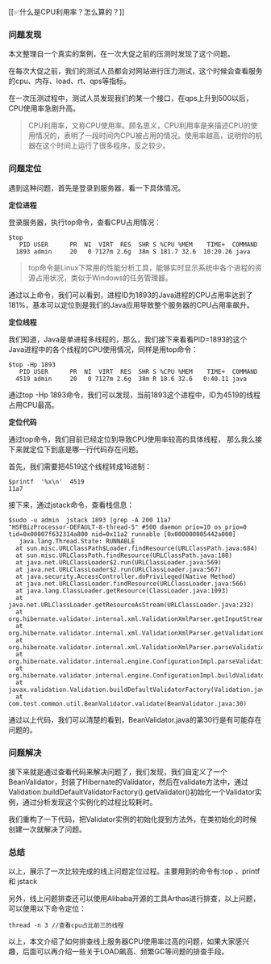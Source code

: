 [[✅什么是CPU利用率？怎么算的？]]



### 问题发现


本文整理自一个真实的案例，在一次大促之前的压测时发现了这个问题。



在每次大促之前，我们的测试人员都会对网站进行压力测试，这个时候会查看服务的cpu、内存、load、rt、qps等指标。



在一次压测过程中，测试人员发现我们的某一个接口，在qps上升到500以后，CPU使用率急剧升高。



> CPU利用率，又称CPU使用率。顾名思义，CPU利用率是来描述CPU的使用情况的，表明了一段时间内CPU被占用的情况。使用率越高，说明你的机器在这个时间上运行了很多程序，反之较少。
>



### 问题定位


遇到这种问题，首先是登录到服务器，看一下具体情况。



**定位进程**



登录服务器，执行top命令，查看CPU占用情况：



```plain
$top
   PID USER      PR  NI  VIRT  RES  SHR S %CPU %MEM    TIME+  COMMAND
  1893 admin     20   0 7127m 2.6g  38m S 181.7 32.6  10:20.26 java
```



> top命令是Linux下常用的性能分析工具，能够实时显示系统中各个进程的资源占用状况，类似于Windows的任务管理器。
>



通过以上命令，我们可以看到，进程ID为1893的Java进程的CPU占用率达到了181%，基本可以定位到是我们的Java应用导致整个服务器的CPU占用率飙升。



**定位线程**



我们知道，Java是单进程多线程的，那么，我们接下来看看PID=1893的这个Java进程中的各个线程的CPU使用情况，同样是用top命令：



```plain
$top -Hp 1893
   PID USER      PR  NI  VIRT  RES  SHR S %CPU %MEM    TIME+  COMMAND
  4519 admin     20   0 7127m 2.6g  38m R 18.6 32.6   0:40.11 java
```



通过top -Hp 1893命令，我们可以发现，当前1893这个进程中，ID为4519的线程占用CPU最高。



**定位代码**



通过top命令，我们目前已经定位到导致CPU使用率较高的具体线程， 那么我么接下来就定位下到底是哪一行代码存在问题。



首先，我们需要把4519这个线程转成16进制：



```plain
$printf  '%x\n'  4519
11a7
```



接下来，通过jstack命令，查看栈信息：



```plain
$sudo -u admin  jstack 1893 |grep -A 200 11a7
"HSFBizProcessor-DEFAULT-8-thread-5" #500 daemon prio=10 os_prio=0 tid=0x00007f632314a800 nid=0x11a2 runnable [0x000000005442a000]
   java.lang.Thread.State: RUNNABLE
  at sun.misc.URLClassPath$Loader.findResource(URLClassPath.java:684)
  at sun.misc.URLClassPath.findResource(URLClassPath.java:188)
  at java.net.URLClassLoader$2.run(URLClassLoader.java:569)
  at java.net.URLClassLoader$2.run(URLClassLoader.java:567)
  at java.security.AccessController.doPrivileged(Native Method)
  at java.net.URLClassLoader.findResource(URLClassLoader.java:566)
  at java.lang.ClassLoader.getResource(ClassLoader.java:1093)
  at java.net.URLClassLoader.getResourceAsStream(URLClassLoader.java:232)
  at org.hibernate.validator.internal.xml.ValidationXmlParser.getInputStreamForPath(ValidationXmlParser.java:248)
  at org.hibernate.validator.internal.xml.ValidationXmlParser.getValidationConfig(ValidationXmlParser.java:191)
  at org.hibernate.validator.internal.xml.ValidationXmlParser.parseValidationXml(ValidationXmlParser.java:65)
  at org.hibernate.validator.internal.engine.ConfigurationImpl.parseValidationXml(ConfigurationImpl.java:287)
  at org.hibernate.validator.internal.engine.ConfigurationImpl.buildValidatorFactory(ConfigurationImpl.java:174)
  at javax.validation.Validation.buildDefaultValidatorFactory(Validation.java:111)
  at com.test.common.util.BeanValidator.validate(BeanValidator.java:30)
```



通过以上代码，我们可以清楚的看到，BeanValidator.java的第30行是有可能存在问题的。



### 问题解决


接下来就是通过查看代码来解决问题了，我们发现，我们自定义了一个BeanValidator，封装了Hibernate的Validator，然后在validate方法中，通过Validation.buildDefaultValidatorFactory().getValidator()初始化一个Validator实例，通过分析发现这个实例化的过程比较耗时。



我们重构了一下代码，把Validator实例的初始化提到方法外，在类初始化的时候创建一次就解决了问题。



### 总结


以上，展示了一次比较完成的线上问题定位过程。主要用到的命令有:top 、printf 和 jstack



另外，线上问题排查还可以使用Alibaba开源的工具Arthas进行排查，以上问题，可以使用以下命令定位：



```plain
thread -n 3 //查看cpu占比前三的线程
```



以上，本文介绍了如何排查线上服务器CPU使用率过高的问题，如果大家感兴趣，后面可以再介绍一些关于LOAD飙高、频繁GC等问题的排查手段。

